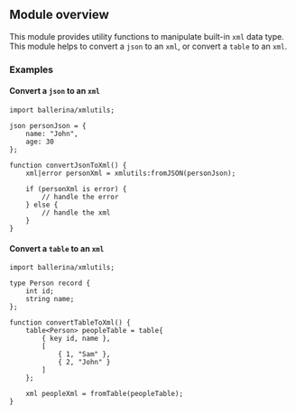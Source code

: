 ## Module overview

This module provides utility functions to manipulate built-in `xml` data type. This module helps to convert a `json` to an `xml`, or convert a `table` to an `xml`.

### Examples

#### Convert a `json` to an `xml`
```ballerina
import ballerina/xmlutils;

json personJson = {
    name: "John",
    age: 30
};

function convertJsonToXml() {
    xml|error personXml = xmlutils:fromJSON(personJson);
    
    if (personXml is error) {
        // handle the error
    } else {
        // handle the xml 
    }
}
```

#### Convert a `table` to an `xml`
```ballerina
import ballerina/xmlutils;

type Person record {
    int id;
    string name;
};

function convertTableToXml() {
    table<Person> peopleTable = table{
        { key id, name },
        [
            { 1, "Sam" },
            { 2, "John" }
        ]
    };
    
    xml peopleXml = fromTable(peopleTable);
}
```
